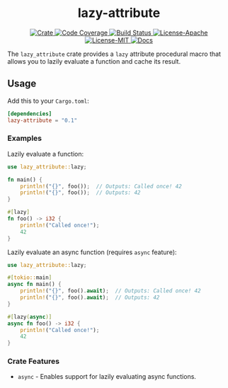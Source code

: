 <div align="center">
  <h1 align="center">lazy-attribute</h1>

  <p>
    <a href="https://crates.io/crates/lazy-attribute">
      <img src="https://img.shields.io/crates/v/lazy-attribute?label=crates" alt="Crate">
    </a>
    <a href="https://codecov.io/gh/zerocore-ai/lazy-attribute">
      <img src="https://codecov.io/gh/zerocore-ai/lazy-attribute/branch/main/graph/badge.svg?token=SOMETOKEN" alt="Code Coverage"/>
    </a>
    <a href="https://github.com/zerocore-ai/lazy-attribute/actions?query=">
      <img src="https://github.com/zerocore-ai/lazy-attribute/actions/workflows/tests_and_checks.yml/badge.svg" alt="Build Status">
    </a>
    <a href="https://github.com/zerocore-ai/lazy-attribute/blob/main/LICENSE-APACHE">
      <img src="https://img.shields.io/badge/License-Apache%202.0-blue.svg" alt="License-Apache">
    </a>
    <a href="https://github.com/zerocore-ai/lazy-attribute/blob/main/LICENSE-MIT">
      <img src="https://img.shields.io/badge/License-MIT-blue.svg" alt="License-MIT">
    </a>
    <a href="https://docs.rs/lazy-attribute">
      <img src="https://img.shields.io/static/v1?label=Docs&message=docs.rs&color=blue" alt="Docs">
    </a>
  </p>
</div>

The `lazy_attribute` crate provides a `lazy` attribute procedural macro that allows you to lazily evaluate a function and cache its result.

## Usage

Add this to your `Cargo.toml`:

```toml
[dependencies]
lazy-attribute = "0.1"
```

### Examples

Lazily evaluate a function:

```rust
use lazy_attribute::lazy;

fn main() {
    println!("{}", foo());  // Outputs: Called once! 42
    println!("{}", foo());  // Outputs: 42
}

#[lazy]
fn foo() -> i32 {
    println!("Called once!");
    42
}
```

Lazily evaluate an async function (requires `async` feature):

```rust
use lazy_attribute::lazy;

#[tokio::main]
async fn main() {
    println!("{}", foo().await);  // Outputs: Called once! 42
    println!("{}", foo().await);  // Outputs: 42
}

#[lazy(async)]
async fn foo() -> i32 {
    println!("Called once!");
    42
}
```

### Crate Features

- `async` - Enables support for lazily evaluating async functions.
